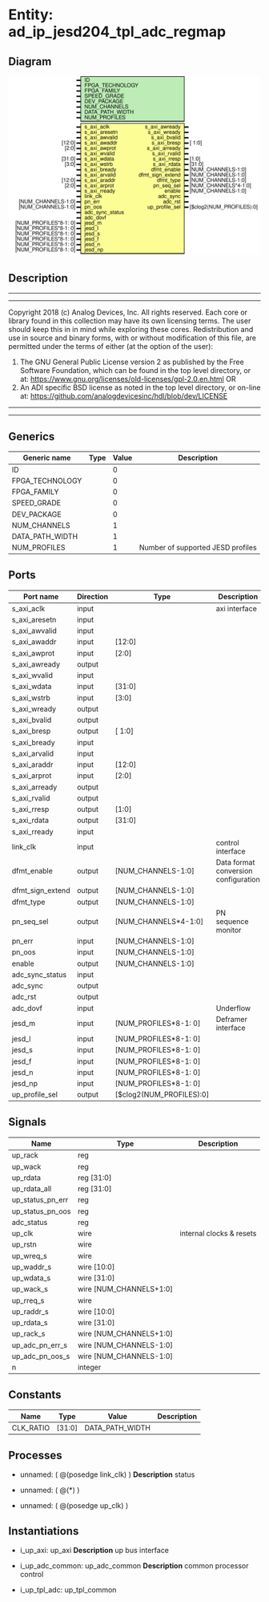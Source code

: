 # Entity: ad_ip_jesd204_tpl_adc_regmap

## Diagram

![Diagram](ad_ip_jesd204_tpl_adc_regmap.svg "Diagram")
## Description

***************************************************************************
 ***************************************************************************
 Copyright 2018 (c) Analog Devices, Inc. All rights reserved.
 Each core or library found in this collection may have its own licensing terms.
 The user should keep this in in mind while exploring these cores.
 Redistribution and use in source and binary forms,
 with or without modification of this file, are permitted under the terms of either
  (at the option of the user):
   1. The GNU General Public License version 2 as published by the
      Free Software Foundation, which can be found in the top level directory, or at:
 https://www.gnu.org/licenses/old-licenses/gpl-2.0.en.html
 OR
   2.  An ADI specific BSD license as noted in the top level directory, or on-line at:
 https://github.com/analogdevicesinc/hdl/blob/dev/LICENSE
 ***************************************************************************
 ***************************************************************************
 
## Generics

| Generic name    | Type | Value | Description                       |
| --------------- | ---- | ----- | --------------------------------- |
| ID              |      | 0     |                                   |
| FPGA_TECHNOLOGY |      | 0     |                                   |
| FPGA_FAMILY     |      | 0     |                                   |
| SPEED_GRADE     |      | 0     |                                   |
| DEV_PACKAGE     |      | 0     |                                   |
| NUM_CHANNELS    |      | 1     |                                   |
| DATA_PATH_WIDTH |      | 1     |                                   |
| NUM_PROFILES    |      | 1     | Number of supported JESD profiles |
## Ports

| Port name        | Direction | Type                     | Description                          |
| ---------------- | --------- | ------------------------ | ------------------------------------ |
| s_axi_aclk       | input     |                          | axi interface                        |
| s_axi_aresetn    | input     |                          |                                      |
| s_axi_awvalid    | input     |                          |                                      |
| s_axi_awaddr     | input     | [12:0]                   |                                      |
| s_axi_awprot     | input     | [2:0]                    |                                      |
| s_axi_awready    | output    |                          |                                      |
| s_axi_wvalid     | input     |                          |                                      |
| s_axi_wdata      | input     | [31:0]                   |                                      |
| s_axi_wstrb      | input     | [3:0]                    |                                      |
| s_axi_wready     | output    |                          |                                      |
| s_axi_bvalid     | output    |                          |                                      |
| s_axi_bresp      | output    | [ 1:0]                   |                                      |
| s_axi_bready     | input     |                          |                                      |
| s_axi_arvalid    | input     |                          |                                      |
| s_axi_araddr     | input     | [12:0]                   |                                      |
| s_axi_arprot     | input     | [2:0]                    |                                      |
| s_axi_arready    | output    |                          |                                      |
| s_axi_rvalid     | output    |                          |                                      |
| s_axi_rresp      | output    | [1:0]                    |                                      |
| s_axi_rdata      | output    | [31:0]                   |                                      |
| s_axi_rready     | input     |                          |                                      |
| link_clk         | input     |                          | control interface                    |
| dfmt_enable      | output    | [NUM_CHANNELS-1:0]       | Data format conversion configuration |
| dfmt_sign_extend | output    | [NUM_CHANNELS-1:0]       |                                      |
| dfmt_type        | output    | [NUM_CHANNELS-1:0]       |                                      |
| pn_seq_sel       | output    | [NUM_CHANNELS*4-1:0]     | PN sequence monitor                  |
| pn_err           | input     | [NUM_CHANNELS-1:0]       |                                      |
| pn_oos           | input     | [NUM_CHANNELS-1:0]       |                                      |
| enable           | output    | [NUM_CHANNELS-1:0]       |                                      |
| adc_sync_status  | input     |                          |                                      |
| adc_sync         | output    |                          |                                      |
| adc_rst          | output    |                          |                                      |
| adc_dovf         | input     |                          | Underflow                            |
| jesd_m           | input     | [NUM_PROFILES*8-1: 0]    | Deframer interface                   |
| jesd_l           | input     | [NUM_PROFILES*8-1: 0]    |                                      |
| jesd_s           | input     | [NUM_PROFILES*8-1: 0]    |                                      |
| jesd_f           | input     | [NUM_PROFILES*8-1: 0]    |                                      |
| jesd_n           | input     | [NUM_PROFILES*8-1: 0]    |                                      |
| jesd_np          | input     | [NUM_PROFILES*8-1: 0]    |                                      |
| up_profile_sel   | output    | [$clog2(NUM_PROFILES):0] |                                      |
## Signals

| Name             | Type                    | Description               |
| ---------------- | ----------------------- | ------------------------- |
| up_rack          | reg                     |                           |
| up_wack          | reg                     |                           |
| up_rdata         | reg [31:0]              |                           |
| up_rdata_all     | reg [31:0]              |                           |
| up_status_pn_err | reg                     |                           |
| up_status_pn_oos | reg                     |                           |
| adc_status       | reg                     |                           |
| up_clk           | wire                    | internal clocks & resets  |
| up_rstn          | wire                    |                           |
| up_wreq_s        | wire                    |                           |
| up_waddr_s       | wire [10:0]             |                           |
| up_wdata_s       | wire [31:0]             |                           |
| up_wack_s        | wire [NUM_CHANNELS+1:0] |                           |
| up_rreq_s        | wire                    |                           |
| up_raddr_s       | wire [10:0]             |                           |
| up_rdata_s       | wire [31:0]             |                           |
| up_rack_s        | wire [NUM_CHANNELS+1:0] |                           |
| up_adc_pn_err_s  | wire [NUM_CHANNELS-1:0] |                           |
| up_adc_pn_oos_s  | wire [NUM_CHANNELS-1:0] |                           |
| n                | integer                 |                           |
## Constants

| Name      | Type   | Value           | Description |
| --------- | ------ | --------------- | ----------- |
| CLK_RATIO | [31:0] | DATA_PATH_WIDTH |             |
## Processes
- unnamed: ( @(posedge link_clk) )
**Description**
status

- unnamed: ( @(*) )
- unnamed: ( @(posedge up_clk) )
## Instantiations

- i_up_axi: up_axi
**Description**
up bus interface

- i_up_adc_common: up_adc_common
**Description**
common processor control

- i_up_tpl_adc: up_tpl_common
